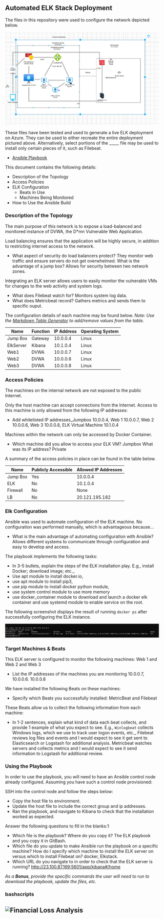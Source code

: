 ## Automated ELK Stack Deployment

The files in this repository were used to configure the network depicted below.

![Diagram](https://raw.githubusercontent.com/LundJim/Project1/main/Diagrams/Print%20of%20Configuration%2012-19-21.drawio%20-%20diagrams.net.PNG)

These files have been tested and used to generate a live ELK deployment on Azure. They can be used to either recreate the entire deployment pictured above. Alternatively, select portions of the _____ file may be used to install only certain pieces of it, such as Filebeat.

  - [Ansible Playbook](https://github.com/LundJim/Project1/tree/main/Ansible)

This document contains the following details:
- Description of the Topology
- Access Policies
- ELK Configuration
  - Beats in Use
  - Machines Being Monitored
- How to Use the Ansible Build


### Description of the Topology

The main purpose of this network is to expose a load-balanced and monitored instance of DVWA, the D*mn Vulnerable Web Application.

Load balancing ensures that the application will be highly secure, in addition to restricting internet access to the network.
- What aspect of security do load balancers protect? They monitor web traffic and ensure servers do not get overwhelmed. What is the advantage of a jump box? Allows for security between two network zones.

Integrating an ELK server allows users to easily monitor the vulnerable VMs for changes to the web activity and system logs.
- What does Filebeat watch for? Monitors system log data.
- What does Metricbeat record?  Gathers metrics and sends them to specific ouput.

The configuration details of each machine may be found below.
_Note: Use the [Markdown Table Generator](http://www.tablesgenerator.com/markdown_tables) to add/remove values from the table_.

| Name     | Function | IP Address | Operating System |
|----------|----------|------------|------------------|
| Jump Box | Gateway  | 10.0.0.4   | Linux            |
| ElkServer| Kibana   | 10.1.0.4   | Linux            |
| Web1     | DVWA     | 10.0.0.7   | Linux            |
| Web2     | DVWA     | 10.0.0.6   | Linux            |
| Web3     | DVWA     | 10.0.0.8   | Linux            |
 
### Access Policies

The machines on the internal network are not exposed to the public Internet. 

Only the host machine can accept connections from the Internet. Access to this machine is only allowed from the following IP addresses:
- Add whitelisted IP addresses_Jumpbox 10.0.0.4, Web 1 10.0.0.7, Web 2 10.0.0.6, Web 3 10.0.0.8, ELK Virtual Machine 10.1.0.4 

Machines within the network can only be accessed by Docker Container.
- Which machine did you allow to access your ELK VM? Jumpbox What was its IP address? Private 

A summary of the access policies in place can be found in the table below.

| Name     | Publicly Accessible | Allowed IP Addresses |
|----------|---------------------|----------------------|
| Jump Box | Yes                 | 10.0.0.4             |
| ELK      | No                  | 10.1.0.4             |
| Firewall | No                  | None                 |
| LB       | No                  | 20.121.195.182       |   
### Elk Configuration

Ansible was used to automate configuration of the ELK machine. No configuration was performed manually, which is advantageous because...
- What is the main advantage of automating configuration with Ansible? Allows different systems to communicate through configuration and easy to develop and access.

The playbook implements the following tasks:
-  In 3-5 bullets, explain the steps of the ELK installation play. E.g., install Docker; download image; etc._
-  Use apt module to install docker.io, 
-  use apt module to install pip3,
-  use pip module to install docker python module,
-  use system control module to use more memory
-  use docker_container module to download and launch a docker elk container and use systemd module to enable service on the root.

The following screenshot displays the result of running `docker ps` after successfully configuring the ELK instance.

![dockerpsoutput](https://raw.githubusercontent.com/LundJim/Project1/main/Dockerpsoutput.PNG)


### Target Machines & Beats
This ELK server is configured to monitor the following machines: Web 1 and Web 2 and Web 3
- List the IP addresses of the machines you are monitoring 10.0.0.7, 10.0.0.6. 10.0.0.8

We have installed the following Beats on these machines:
- Specify which Beats you successfully installed: MetricBeat and Filebeat

These Beats allow us to collect the following information from each machine:
- In 1-2 sentences, explain what kind of data each beat collects, and provide 1 example of what you expect to see. E.g., `Winlogbeat` collects Windows logs, which we use to track user logon events, etc._
Filebeat reviews log files and events and I would expect to see it get sent to Elasticsearch or Logstash for additional analysis. Metricbeat watches servers and collects metrics and I would expect to see it send information to Logstash for additional review.

### Using the Playbook
In order to use the playbook, you will need to have an Ansible control node already configured. Assuming you have such a control node provisioned: 

SSH into the control node and follow the steps below:
- Copy the host file to environment.
- Update the host file to include the correct group and ip addresses.
- Ran the playbook, and navigate to Kibana to check that the installation worked as expected.

Answer the following questions to fill in the blanks:1
- Which file is the playbook? Where do you copy it? The ELK playbook and you copy it in GitBash.
- Which file do you update to make Ansible run the playbook on a specific machine? How do I specify which machine to install the ELK server on versus which to install Filebeat on? docker, Elkstack.
- Which URL do you navigate to in order to check that the ELK server is running? http://23.100.87.169:5601/app/kibana#/home

_As a **Bonus**, provide the specific commands the user will need to run to download the playbook, update the files, etc._

### bashscripts
![Financial Loss Analysis](https://github.com/LundJim/Project1/tree/main/Financial%20Losses%20Unit%203) 
---

